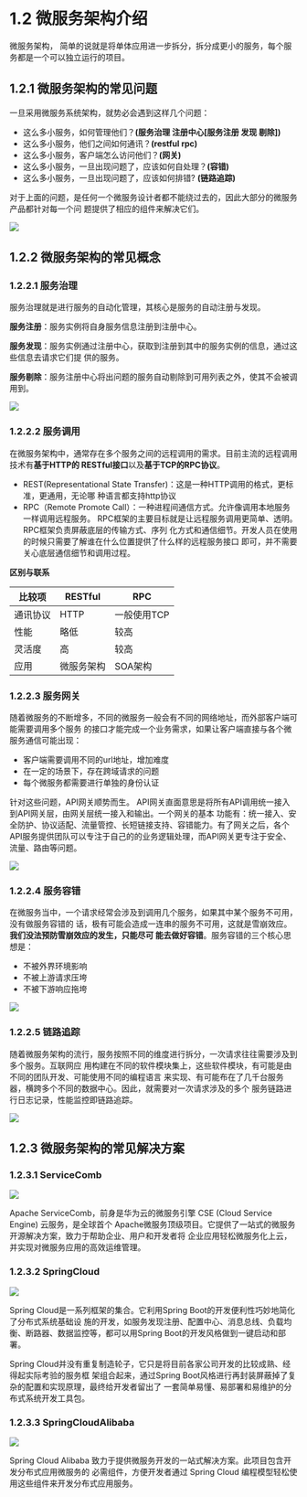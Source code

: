 # 1.2 微服务架构介绍

微服务架构， 简单的说就是将单体应用进一步拆分，拆分成更小的服务，每个服务都是一个可以独立运行的项目。

## 1.2.1 微服务架构的常见问题

一旦采用微服务系统架构，就势必会遇到这样几个问题：&#x20;

* 这么多小服务，如何管理他们？**(服务治理 注册中心\[服务注册 发现 剔除])**
* 这么多小服务，他们之间如何通讯？**(restful rpc)**
* 这么多小服务，客户端怎么访问他们？**(网关)**
* 这么多小服务，一旦出现问题了，应该如何自处理？**(容错)**
* 这么多小服务，一旦出现问题了，应该如何排错? **(链路追踪)**

对于上面的问题，是任何一个微服务设计者都不能绕过去的，因此大部分的微服务产品都针对每一个问 题提供了相应的组件来解决它们。

![](<../.gitbook/assets/image (19) (1).png>)

## 1.2.2 微服务架构的常见概念

### 1.2.2.1 服务治理

服务治理就是进行服务的自动化管理，其核心是服务的自动注册与发现。&#x20;

**服务注册**：服务实例将自身服务信息注册到注册中心。&#x20;

**服务发现**：服务实例通过注册中心，获取到注册到其中的服务实例的信息，通过这些信息去请求它们提 供的服务。&#x20;

**服务剔除**：服务注册中心将出问题的服务自动剔除到可用列表之外，使其不会被调用到。

![](<../.gitbook/assets/image (42) (1) (1).png>)

### 1.2.2.2 服务调用

在微服务架构中，通常存在多个服务之间的远程调用的需求。目前主流的远程调用技术有**基于HTTP的 RESTful接口**以及**基于TCP的RPC协议**。&#x20;

* REST(Representational State Transfer)：这是一种HTTP调用的格式，更标准，更通用，无论哪 种语言都支持http协议
* RPC（Remote Promote Call）：一种进程间通信方式。允许像调用本地服务一样调用远程服务。 RPC框架的主要目标就是让远程服务调用更简单、透明。RPC框架负责屏蔽底层的传输方式、序列 化方式和通信细节。开发人员在使用的时候只需要了解谁在什么位置提供了什么样的远程服务接口 即可，并不需要关心底层通信细节和调用过程。

**区别与联系**

| 比较项  | RESTful | RPC     |
| ---- | ------- | ------- |
| 通讯协议 | HTTP    | 一般使用TCP |
| 性能   | 略低      | 较高      |
| 灵活度  | 高       | 较高      |
| 应用   | 微服务架构   | SOA架构   |

### 1.2.2.3 服务网关

随着微服务的不断增多，不同的微服务一般会有不同的网络地址，而外部客户端可能需要调用多个服务 的接口才能完成一个业务需求，如果让客户端直接与各个微服务通信可能出现：

* 客户端需要调用不同的url地址，增加难度
* 在一定的场景下，存在跨域请求的问题
* 每个微服务都需要进行单独的身份认证

针对这些问题，API网关顺势而生。 API网关直面意思是将所有API调用统一接入到API网关层，由网关层统一接入和输出。一个网关的基本 功能有：统一接入、安全防护、协议适配、流量管控、长短链接支持、容错能力。有了网关之后，各个 API服务提供团队可以专注于自己的的业务逻辑处理，而API网关更专注于安全、流量、路由等问题。

![](<../.gitbook/assets/image (25) (1).png>)

### 1.2.2.4 服务容错

在微服务当中，一个请求经常会涉及到调用几个服务，如果其中某个服务不可用，没有做服务容错的 话，极有可能会造成一连串的服务不可用，这就是雪崩效应。**我们没法预防雪崩效应的发生，只能尽可 能去做好容错**。服务容错的三个核心思想是：&#x20;

* 不被外界环境影响
* 不被上游请求压垮
* 不被下游响应拖垮

![](<../.gitbook/assets/image (6) (1).png>)

### 1.2.2.5 链路追踪

随着微服务架构的流行，服务按照不同的维度进行拆分，一次请求往往需要涉及到多个服务。互联网应 用构建在不同的软件模块集上，这些软件模块，有可能是由不同的团队开发、可能使用不同的编程语言 来实现、有可能布在了几千台服务器，横跨多个不同的数据中心。因此，就需要对一次请求涉及的多个 服务链路进行日志记录，性能监控即链路追踪。

![](<../.gitbook/assets/image (38) (1).png>)

## 1.2.3 微服务架构的常见解决方案

### 1.2.3.1 ServiceComb

![](<../.gitbook/assets/image (2).png>)

Apache ServiceComb，前身是华为云的微服务引擎 CSE (Cloud Service Engine) 云服务，是全球首个 Apache微服务顶级项目。它提供了一站式的微服务开源解决方案，致力于帮助企业、用户和开发者将 企业应用轻松微服务化上云，并实现对微服务应用的高效运维管理。

### 1.2.3.2 SpringCloud

![](<../.gitbook/assets/image (11) (1) (1).png>)

Spring Cloud是一系列框架的集合。它利用Spring Boot的开发便利性巧妙地简化了分布式系统基础设 施的开发，如服务发现注册、配置中心、消息总线、负载均衡、断路器、数据监控等，都可以用Spring Boot的开发风格做到一键启动和部署。&#x20;

Spring Cloud并没有重复制造轮子，它只是将目前各家公司开发的比较成熟、经得起实际考验的服务框 架组合起来，通过Spring Boot风格进行再封装屏蔽掉了复杂的配置和实现原理，最终给开发者留出了 一套简单易懂、易部署和易维护的分布式系统开发工具包。

### 1.2.3.3 SpringCloudAlibaba

![](<../.gitbook/assets/image (24) (1).png>)

Spring Cloud Alibaba 致力于提供微服务开发的一站式解决方案。此项目包含开发分布式应用微服务的 必需组件，方便开发者通过 Spring Cloud 编程模型轻松使用这些组件来开发分布式应用服务。


